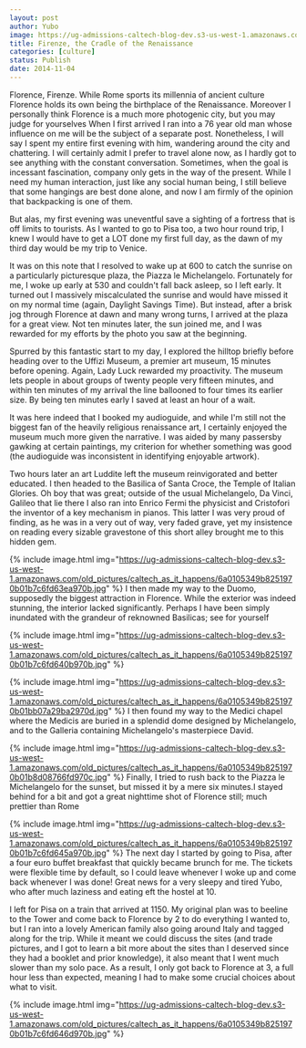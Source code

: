 ```yaml
---
layout: post
author: Yubo
image: https://ug-admissions-caltech-blog-dev.s3-us-west-1.amazonaws.com/old_pictures/caltech_as_it_happens/6a0105349b8251970b01bb07a29b48970d.jpg
title: Firenze, the Cradle of the Renaissance 
categories: [culture]
status: Publish
date: 2014-11-04
---
```


Florence, Firenze. While Rome sports its millennia of ancient culture Florence holds its own being the birthplace of the Renaissance. Moreover I personally think Florence is a much more photogenic city, but you may judge for yourselves
When I first arrived I ran into a 76 year old man whose influence on me will be the subject of a separate post. Nonetheless, I will say I spent my entire first evening with him, wandering around the city and chattering. I will certainly admit I prefer to travel alone now, as I hardly got to see anything with the constant conversation. Sometimes, when the goal is incessant fascination, company only gets in the way of the present. While I need my human interaction, just like any social human being, I still believe that some hangings are best done alone, and now I am firmly of the opinion that backpacking is one of them.

But alas, my first evening was uneventful save a sighting of a fortress that is off limits to tourists. As I wanted to go to Pisa too, a two hour round trip, I knew I would have to get a LOT done my first full day, as the dawn of my third day would be my trip to Venice.

It was on this note that I resolved to wake up at 600 to catch the sunrise on a particularly picturesque plaza, the Piazza le Michelangelo. Fortunately for me, I woke up early at 530 and couldn't fall back asleep, so I left early. It turned out I massively miscalculated the sunrise and would have missed it on my normal time (again, Daylight Savings Time). But instead, after a brisk jog through Florence at dawn and many wrong turns, I arrived at the plaza for a great view. Not ten minutes later, the sun joined me, and I was rewarded for my efforts by the photo you saw at the beginning.

Spurred by this fantastic start to my day, I explored the hilltop briefly before heading over to the Uffizi Museum, a premier art museum, 15 minutes before opening. Again, Lady Luck rewarded my proactivity. The museum lets people in about groups of twenty people very fifteen minutes, and within ten minutes of my arrival the line ballooned to four times its earlier size. By being ten minutes early I saved at least an hour of a wait.

It was here indeed that I booked my audioguide, and while I'm still not the biggest fan of the heavily religious renaissance art, I certainly enjoyed the museum much more given the narrative. I was aided by many passersby gawking at certain paintings, my criterion for whether something was good (the audioguide was inconsistent in identifying enjoyable artwork).

Two hours later an art Luddite left the museum reinvigorated and better educated. I then headed to the Basilica of Santa Croce, the Temple of Italian Glories. Oh boy that was great; outside of the usual Michelangelo, Da Vinci, Galileo that lie there I also ran into Enrico Fermi the physicist and Cristofori the inventor of a key mechanism in pianos. This latter I was very proud of finding, as he was in a very out of way, very faded grave, yet my insistence on reading every sizable gravestone of this short alley brought me to this hidden gem.


{% include image.html img="https://ug-admissions-caltech-blog-dev.s3-us-west-1.amazonaws.com/old_pictures/caltech_as_it_happens/6a0105349b8251970b01b7c6fd63ea970b.jpg" %}
I then made my way to the Duomo, supposedly the biggest attraction in Florence. While the exterior was indeed stunning, the interior lacked significantly. Perhaps I have been simply inundated with the grandeur of reknowned Basilicas; see for yourself


{% include image.html img="https://ug-admissions-caltech-blog-dev.s3-us-west-1.amazonaws.com/old_pictures/caltech_as_it_happens/6a0105349b8251970b01b7c6fd640b970b.jpg" %}

{% include image.html img="https://ug-admissions-caltech-blog-dev.s3-us-west-1.amazonaws.com/old_pictures/caltech_as_it_happens/6a0105349b8251970b01bb07a29ba2970d.jpg" %}
I then found my way to the Medici chapel where the Medicis are buried in a splendid dome designed by Michelangelo, and to the Galleria containing Michelangelo's masterpiece David.


{% include image.html img="https://ug-admissions-caltech-blog-dev.s3-us-west-1.amazonaws.com/old_pictures/caltech_as_it_happens/6a0105349b8251970b01b8d08766fd970c.jpg" %}
Finally, I tried to rush back to the Piazza le Michelangelo for the sunset, but missed it by a mere six minutes.I stayed behind for a bit and got a great nighttime shot of Florence still; much prettier than Rome


{% include image.html img="https://ug-admissions-caltech-blog-dev.s3-us-west-1.amazonaws.com/old_pictures/caltech_as_it_happens/6a0105349b8251970b01b7c6fd645a970b.jpg" %}
The next day I started by going to Pisa, after a four euro buffet breakfast that quickly became brunch for me. The tickets were flexible time by default, so I could leave whenever I woke up and come back whenever I was done! Great news for a very sleepy and tired Yubo, who after much laziness and eating eft the hostel at 10.

I left for Pisa on a train that arrived at 1150. My original plan was to beeline to the Tower and come back to Florence by 2 to do everything I wanted to, but I ran into a lovely American family also going around Italy and tagged along for the trip. While it meant we could discuss the sites (and trade pictures, and I got to learn a bit more about the sites than I deserved since they had a booklet and prior knowledge), it also meant that I went much slower than my solo pace. As a result, I only got back to Florence at 3, a full hour less than expected, meaning I had to make some crucial choices about what to visit.


{% include image.html img="https://ug-admissions-caltech-blog-dev.s3-us-west-1.amazonaws.com/old_pictures/caltech_as_it_happens/6a0105349b8251970b01b7c6fd646d970b.jpg" %}
